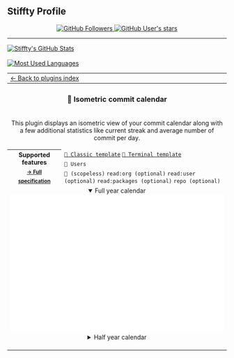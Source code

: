 ## Stiffty Profile


<p align="center">
  <a href="https://github.com/Stiffty?tab=followers">
    <img src="https://img.shields.io/github/followers/Stiffty?style=social" alt="GitHub Followers">
  </a>
  <a href="https://github.com/Stiffty?tab=repositories&type=source">
    <img src="https://img.shields.io/github/stars/Stiffty?affiliations=OWNER&style=social" alt="GitHub User's stars">
  </a>
</p>

---

<a href="https://github.com/Stiffty">
  <img src="https://github-readme-stats.vercel.app/api?username=Stiffty&show_icons=true&hide=stars&title_color=00695C&text_color=37474F&icon_color=546E7A" alt="Stiffty's GitHub Stats" align="top">
</a>
<br><br>
<a href="https://github.com/Stiffty">
  <img src="https://github-readme-stats.vercel.app/api/top-langs/?username=Stiffty&layout=compact&langs_count=10&title_color=00695C&text_color=37474F" alt="Most Used Languages" align="top">
</a>

<!--header-->
<table>
  <tr><td colspan="2"><a href="/README.md#-plugins">← Back to plugins index</a></td></tr>
  <tr><th colspan="2"><h3>📅 Isometric commit calendar</h3></th></tr>
  <tr><td colspan="2" align="center"><p>This plugin displays an isometric view of your commit calendar along with a few additional statistics like current streak and average number of commit per day.</p>
</td></tr>
  <tr>
    <th rowspan="3">Supported features<br><sub><a href="metadata.yml">→ Full specification</a></sub></th>
    <td><a href="/source/templates/classic/README.md"><code>📗 Classic template</code></a> <a href="/source/templates/terminal/README.md"><code>📙 Terminal template</code></a></td>
  </tr>
  <tr>
    <td><code>👤 Users</code></td>
  </tr>
  <tr>
    <td><code>🔑 (scopeless)</code> <code>read:org (optional)</code> <code>read:user (optional)</code> <code>read:packages (optional)</code> <code>repo (optional)</code></td>
  </tr>
  <tr>
    <td colspan="2" align="center">
      <details open><summary>Full year calendar</summary><img src="https://github.com/lowlighter/metrics/blob/examples/metrics.plugin.isocalendar.fullyear.svg" alt=""></img></details>
      <details><summary>Half year calendar</summary><img src="https://github.com/lowlighter/metrics/blob/examples/metrics.plugin.isocalendar.svg" alt=""></img></details>
      <img width="900" height="1" alt="">
    </td>
  </tr>
</table>
<!--/header-->

